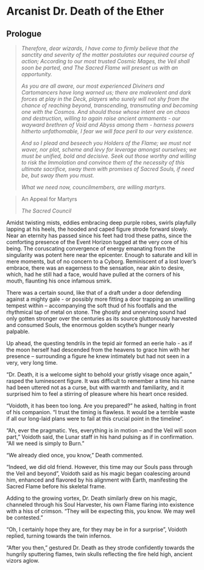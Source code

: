 # Arcanist Dr. Death of the Ether

## Prologue

> _Therefore, dear wizards, I have come to firmly believe that the sanctity and severity of the matter postulates our required course of action; According to our most trusted Cosmic Mages, the Veil shall soon be parted, and The Sacred Flame will present us with an opportunity._
> 
> _As you are all aware, our most experienced Diviners and Cartomancers have long warned us; there are malevolent and dark forces at play in the Deck, players who surely will not shy from the chance of reaching beyond, transcending, transmuting and becoming one with the Cosmos. And should those whose intent are on chaos and destruction, willing to again raise ancient armaments - our wayward brethren of Void and Abyss among them - harness powers hitherto unfathomable, I fear we will face peril to our very existence._
> 
> _And so I plead and beseech you Holders of the Flame; we must not waver, nor plot, scheme and levy for leverage amongst ourselves; we must be unified, bold and decisive. Seek out those worthy and willing to risk the Immolation and convince them of the necessity of this ultimate sacrifice, sway them with promises of Sacred Souls, if need be, but sway them you must._
> 
> _What we need now, councilmembers, are willing martyrs._
>

> An Appeal for Martyrs
>
> _The Sacred Council_


Amidst twisting mists, eddies embracing deep purple robes, swirls playfully lapping at his heels, the hooded and caped figure strode forward slowly. Near an eternity has passed since his feet had trod these paths, since the comforting presence of the Event Horizon tugged at the very core of his being. The coruscating convergence of energy emanating from the singularity was potent here near the epicenter. Enough to saturate and kill in mere moments, but of no concern to a Cyborg. Reminiscent of a lost lover’s embrace, there was an eagerness to the sensation, near akin to desire, which, had he still had a face, would have pulled at the corners of his mouth, flaunting his once infamous smirk. 

There was a certain sound, like that of a draft under a door defending against a mighty gale - or possibly more fitting a door trapping an unwilling tempest within – accompanying the soft thud of his footfalls and the rhythmical tap of metal on stone. The ghostly and unnerving sound had only gotten stronger over the centuries as its source gluttonously harvested and consumed Souls, the enormous golden scythe’s hunger nearly palpable.

Up ahead, the questing tendrils in the tepid air formed an eerie halo - as if the moon herself had descended from the heavens to grace him with her presence – surrounding a figure he knew intimately but had not seen in a very, very long time.  

“Dr. Death, it is a welcome sight to behold your gristly visage once again,” rasped the luminescent figure. It was difficult to remember a time his name had been uttered not as a curse, but with warmth and familiarity, and it surprised him to feel a stirring of pleasure where his heart once resided.

“Voidoth, it has been too long. Are you prepared?” he asked, halting in front of his companion. “I trust the timing is flawless. It would be a terrible waste if all our long-laid plans were to fail at this crucial point in the timeline”.

“Ah, ever the pragmatic. Yes, everything is in motion – and the Veil will soon part,” Voidoth said, the Lunar staff in his hand pulsing as if in confirmation. “All we need is simply to Burn.”

“We already died once, you know,” Death commented.

“Indeed, we did old friend. However, this time may our Souls pass through the Veil and beyond”, Voidoth said as his magic began coalescing around him, enhanced and flavored by his alignment with Earth, manifesting the Sacred Flame before his skeletal frame.

Adding to the growing vortex, Dr. Death similarly drew on his magic, channeled through his Soul Harvester, his own Flame flaring into existence with a hiss of crimson. “They will be expecting this, you know. We may well be contested.”

“Oh, I certainly hope they are, for they may be in for a surprise”, Voidoth replied, turning towards the twin infernos.

“After you then,” gestured Dr. Death as they strode confidently towards the hungrily sputtering flames, twin skulls reflecting the fire held high, ancient vizors aglow.
